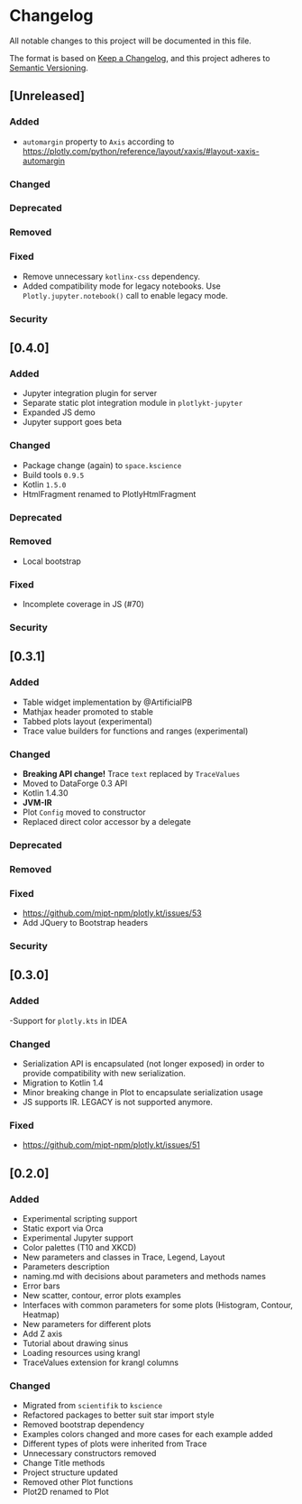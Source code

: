 # Changelog

All notable changes to this project will be documented in this file.

The format is based on [Keep a Changelog](https://keepachangelog.com/en/1.0.0/),
and this project adheres to [Semantic Versioning](https://semver.org/spec/v2.0.0.html).

## [Unreleased]
### Added
- `automargin` property to `Axis` according to https://plotly.com/python/reference/layout/xaxis/#layout-xaxis-automargin

### Changed

### Deprecated

### Removed

### Fixed
- Remove unnecessary `kotlinx-css` dependency.
- Added compatibility mode for legacy notebooks. Use `Plotly.jupyter.notebook()` call to enable legacy mode.

### Security
## [0.4.0]
### Added
- Jupyter integration plugin for server
- Separate static plot integration module in `plotlykt-jupyter`
- Expanded JS demo
- Jupyter support goes beta

### Changed
- Package change (again) to `space.kscience`
- Build tools `0.9.5`
- Kotlin `1.5.0`
- HtmlFragment renamed to PlotlyHtmlFragment

### Deprecated

### Removed
- Local bootstrap

### Fixed
- Incomplete coverage in JS (#70)

### Security

## [0.3.1]
### Added
- Table widget implementation by @ArtificialPB
- Mathjax header promoted to stable
- Tabbed plots layout (experimental)
- Trace value builders for functions and ranges (experimental)

### Changed
- **Breaking API change!** Trace `text` replaced by `TraceValues`
- Moved to DataForge 0.3 API
- Kotlin 1.4.30
- **JVM-IR**  
- Plot `Config` moved to constructor
- Replaced direct color accessor by a delegate

### Deprecated

### Removed

### Fixed
- https://github.com/mipt-npm/plotly.kt/issues/53
- Add JQuery to Bootstrap headers

### Security

## [0.3.0]
### Added
-Support for `plotly.kts` in IDEA

### Changed
- Serialization API is encapsulated (not longer exposed) in order to provide compatibility with new serialization.
- Migration to Kotlin 1.4
- Minor breaking change in Plot to encapsulate serialization usage
- JS supports IR. LEGACY is not supported anymore.

### Fixed
- https://github.com/mipt-npm/plotly.kt/issues/51

## [0.2.0]

### Added
- Experimental scripting support
- Static export via Orca
- Experimental Jupyter support
- Color palettes (T10 and XKCD)
- New parameters and classes in Trace, Legend, Layout
- Parameters description
- naming.md with decisions about parameters and methods names 
- Error bars
- New scatter, contour, error plots  examples
- Interfaces with common parameters for some plots (Histogram, Contour, Heatmap)
- New parameters for different plots
- Add Z axis
- Tutorial about drawing sinus
- Loading resources using krangl
- TraceValues extension for krangl columns

### Changed

- Migrated from `scientifik` to `kscience`
- Refactored packages to better suit star import style
- Removed bootstrap dependency
- Examples colors changed and more cases for each example added
- Different types of plots were inherited from Trace
- Unnecessary constructors removed
- Change Title methods
- Project structure updated
- Removed other Plot functions
- Plot2D renamed to Plot
